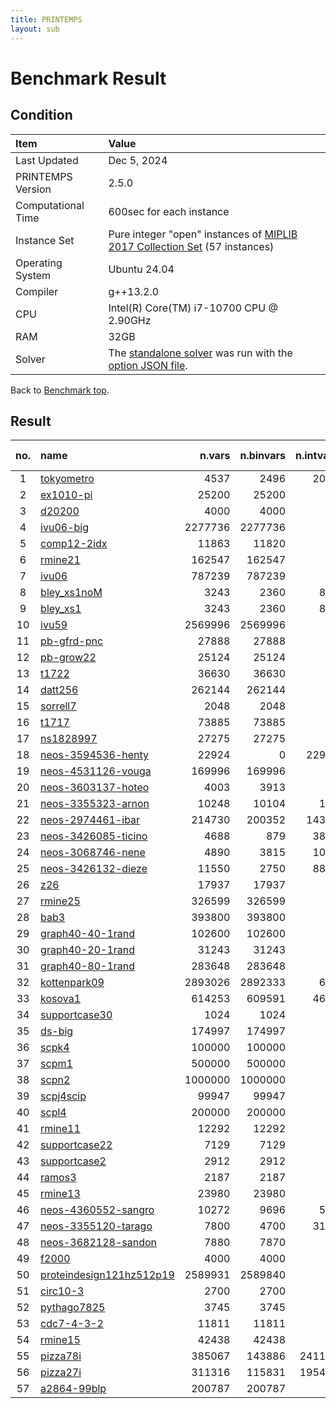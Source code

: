 ```yaml
---
title: PRINTEMPS
layout: sub
---
```


# Benchmark Result
## Condition
| Item               | Value                                                                                                                                              |
|:-------------------|:---------------------------------------------------------------------------------------------------------------------------------------------------|
| Last Updated       | Dec 5, 2024                                                                                                                                      |
| PRINTEMPS Version  | 2.5.0                                                                                                                                              |
| Computational Time | 600sec for each instance                                                                                                                           |
| Instance Set       | Pure integer "open" instances of [MIPLIB 2017 Collection Set](https://miplib.zib.de/tag_collection.html) (57 instances)                            |
| Operating System   | Ubuntu 24.04                                                                                                                                       |
| Compiler           | g++13.2.0                                                                                                                                          |
| CPU                | Intel(R) Core(TM) i7-10700 CPU @ 2.90GHz                                                                                                        |
| RAM                | 32GB                                                                                                                                               |
| Solver             | The [standalone solver](https://snowberryfield.github.io/printemps/#standalone-solver) was run with the [option JSON file](benchmark_option.json). |

Back to [Benchmark top](../../../).

## Result
|no.|name|n.vars|n.binvars|n.intvars|n.contvars|n.constrs|found feas.|obj.(viol.)|known best|
|:-:|:--|--:|--:|--:|--:|--:|:-:|--:|--:|
|1|[tokyometro](https://miplib.zib.de/instance_details_tokyometro.html)|4537|2496|2041|0|7719|<font color=green>Yes</font>|9464.3|8263.099999999999
|2|[ex1010-pi](https://miplib.zib.de/instance_details_ex1010-pi.html)|25200|25200|0|0|1468|<font color=green>Yes</font>|245.0|233.0
|3|[d20200](https://miplib.zib.de/instance_details_d20200.html)|4000|4000|0|0|1502|<font color=green>Yes</font>|12550.0|12237.0
|4|[ivu06-big](https://miplib.zib.de/instance_details_ivu06-big.html)|2277736|2277736|0|0|1177|<font color=green>Yes</font>|184.2697|140.74
|5|[comp12-2idx](https://miplib.zib.de/instance_details_comp12-2idx.html)|11863|11820|43|0|16803|<font color=green>Yes</font>|352.0|277.0
|6|[rmine21](https://miplib.zib.de/instance_details_rmine21.html)|162547|162547|0|0|1441651|<font color=green>Yes</font>|-708.4226|-10618.75083837232
|7|[ivu06](https://miplib.zib.de/instance_details_ivu06.html)|787239|787239|0|0|1177|<font color=green>Yes</font>|194.7667|142.86
|8|[bley_xs1noM](https://miplib.zib.de/instance_details_bley_xs1noM.html)|3243|2360|883|0|3290|<font color=green>Yes</font>|4177829.0|3873690.77
|9|[bley_xs1](https://miplib.zib.de/instance_details_bley_xs1.html)|3243|2360|883|0|3290|<font color=green>Yes</font>|4354211.0|3873690.77
|10|[ivu59](https://miplib.zib.de/instance_details_ivu59.html)|2569996|2569996|0|0|3436|<font color=green>Yes</font>|3036.893|931.0
|11|[pb-gfrd-pnc](https://miplib.zib.de/instance_details_pb-gfrd-pnc.html)|27888|27888|0|0|874|<font color=gray>No</font>|<font color=red>(8173.0)</font>|8844.0
|12|[pb-grow22](https://miplib.zib.de/instance_details_pb-grow22.html)|25124|25124|0|0|1320|<font color=green>Yes</font>|0.0|-417852.0
|13|[t1722](https://miplib.zib.de/instance_details_t1722.html)|36630|36630|0|0|338|<font color=green>Yes</font>|113645.0|108953.0
|14|[datt256](https://miplib.zib.de/instance_details_datt256.html)|262144|262144|0|0|11077|<font color=gray>No</font>|<font color=red>(133.0)</font>|None
|15|[sorrell7](https://miplib.zib.de/instance_details_sorrell7.html)|2048|2048|0|0|78848|<font color=green>Yes</font>|-187.0|-198.0
|16|[t1717](https://miplib.zib.de/instance_details_t1717.html)|73885|73885|0|0|551|<font color=green>Yes</font>|202217.0|158260.0
|17|[ns1828997](https://miplib.zib.de/instance_details_ns1828997.html)|27275|27275|0|0|81725|<font color=green>Yes</font>|28.0|7.99999999999967
|18|[neos-3594536-henty](https://miplib.zib.de/instance_details_neos-3594536-henty.html)|22924|0|22924|0|21280|<font color=gray>No</font>|<font color=red>(22.0)</font>|401223.0
|19|[neos-4531126-vouga](https://miplib.zib.de/instance_details_neos-4531126-vouga.html)|169996|169996|0|0|7694|<font color=gray>No</font>|<font color=red>(7.0)</font>|525030.8846192999
|20|[neos-3603137-hoteo](https://miplib.zib.de/instance_details_neos-3603137-hoteo.html)|4003|3913|90|0|10510|<font color=gray>No</font>|<font color=red>(21.0)</font>|None
|21|[neos-3355323-arnon](https://miplib.zib.de/instance_details_neos-3355323-arnon.html)|10248|10104|144|0|21216|<font color=gray>No</font>|<font color=red>(32.0)</font>|None
|22|[neos-2974461-ibar](https://miplib.zib.de/instance_details_neos-2974461-ibar.html)|214730|200352|14378|0|214107|<font color=green>Yes</font>|637327600.0|468906174.771
|23|[neos-3426085-ticino](https://miplib.zib.de/instance_details_neos-3426085-ticino.html)|4688|879|3809|0|308|<font color=green>Yes</font>|227.0|225.0
|24|[neos-3068746-nene](https://miplib.zib.de/instance_details_neos-3068746-nene.html)|4890|3815|1075|0|4664|<font color=green>Yes</font>|70525910.0|61910283.68794999
|25|[neos-3426132-dieze](https://miplib.zib.de/instance_details_neos-3426132-dieze.html)|11550|2750|8800|0|570|<font color=green>Yes</font>|416.0|407.0
|26|[z26](https://miplib.zib.de/instance_details_z26.html)|17937|17937|0|0|850513|<font color=green>Yes</font>|-1100.0|-1195.0
|27|[rmine25](https://miplib.zib.de/instance_details_rmine25.html)|326599|326599|0|0|2953849|<font color=green>Yes</font>|-253.2469|-15541.66928749976
|28|[bab3](https://miplib.zib.de/instance_details_bab3.html)|393800|393800|0|0|23069|<font color=gray>No</font>|<font color=red>(87.0)</font>|-656214.9542
|29|[graph40-40-1rand](https://miplib.zib.de/instance_details_graph40-40-1rand.html)|102600|102600|0|0|360900|<font color=green>Yes</font>|-8.0|-9.0
|30|[graph40-20-1rand](https://miplib.zib.de/instance_details_graph40-20-1rand.html)|31243|31243|0|0|99067|<font color=green>Yes</font>|-15.0|-15.0
|31|[graph40-80-1rand](https://miplib.zib.de/instance_details_graph40-80-1rand.html)|283648|283648|0|0|1050112|<font color=green>Yes</font>|-5.0|-7.0
|32|[kottenpark09](https://miplib.zib.de/instance_details_kottenpark09.html)|2893026|2892333|693|0|325547|<font color=gray>No</font>|<font color=red>(5334.0)</font>|1715.0
|33|[kosova1](https://miplib.zib.de/instance_details_kosova1.html)|614253|609591|4662|0|304931|<font color=gray>No</font>|<font color=red>(4947.0)</font>|6.0
|34|[supportcase30](https://miplib.zib.de/instance_details_supportcase30.html)|1024|1024|0|0|1028|<font color=gray>No</font>|<font color=red>(8.0)</font>|None
|35|[ds-big](https://miplib.zib.de/instance_details_ds-big.html)|174997|174997|0|0|1042|<font color=green>Yes</font>|1739.223|195.498997075249
|36|[scpk4](https://miplib.zib.de/instance_details_scpk4.html)|100000|100000|0|0|2000|<font color=green>Yes</font>|323.0|318.0
|37|[scpm1](https://miplib.zib.de/instance_details_scpm1.html)|500000|500000|0|0|5000|<font color=green>Yes</font>|600.0|542.0
|38|[scpn2](https://miplib.zib.de/instance_details_scpn2.html)|1000000|1000000|0|0|5000|<font color=green>Yes</font>|571.0|489.0
|39|[scpj4scip](https://miplib.zib.de/instance_details_scpj4scip.html)|99947|99947|0|0|1000|<font color=green>Yes</font>|129.0|128.0
|40|[scpl4](https://miplib.zib.de/instance_details_scpl4.html)|200000|200000|0|0|2000|<font color=green>Yes</font>|272.0|259.0
|41|[rmine11](https://miplib.zib.de/instance_details_rmine11.html)|12292|12292|0|0|97389|<font color=green>Yes</font>|-2473.367|-2508.404144
|42|[supportcase22](https://miplib.zib.de/instance_details_supportcase22.html)|7129|7129|0|0|260602|<font color=gray>No</font>|<font color=red>(1.0)</font>|110.0
|43|[supportcase2](https://miplib.zib.de/instance_details_supportcase2.html)|2912|2912|0|0|597385|<font color=gray>No</font>|<font color=red>(1.0)</font>|65.0
|44|[ramos3](https://miplib.zib.de/instance_details_ramos3.html)|2187|2187|0|0|2187|<font color=green>Yes</font>|216.0|186.0
|45|[rmine13](https://miplib.zib.de/instance_details_rmine13.html)|23980|23980|0|0|197155|<font color=green>Yes</font>|-2371.735|-3495.3706624382535
|46|[neos-4360552-sangro](https://miplib.zib.de/instance_details_neos-4360552-sangro.html)|10272|9696|576|0|46012|<font color=gray>No</font>|<font color=red>(4.0)</font>|-8.0
|47|[neos-3355120-tarago](https://miplib.zib.de/instance_details_neos-3355120-tarago.html)|7800|4700|3100|0|86633|<font color=gray>No</font>|<font color=red>(953800.4)</font>|-11115965.664625322
|48|[neos-3682128-sandon](https://miplib.zib.de/instance_details_neos-3682128-sandon.html)|7880|7870|10|0|14920|<font color=green>Yes</font>|36844960.0|34666770.0
|49|[f2000](https://miplib.zib.de/instance_details_f2000.html)|4000|4000|0|0|10500|<font color=gray>No</font>|<font color=red>(13.0)</font>|1810.0
|50|[proteindesign121hz512p19](https://miplib.zib.de/instance_details_proteindesign121hz512p19.html)|2589931|2589840|91|0|301|<font color=gray>N/A</font>|<font color=gray>N/A</font>|3382.0
|51|[circ10-3](https://miplib.zib.de/instance_details_circ10-3.html)|2700|2700|0|0|42620|<font color=green>Yes</font>|362.0|258.0
|52|[pythago7825](https://miplib.zib.de/instance_details_pythago7825.html)|3745|3745|0|0|14672|<font color=gray>No</font>|<font color=red>(19.0)</font>|None
|53|[cdc7-4-3-2](https://miplib.zib.de/instance_details_cdc7-4-3-2.html)|11811|11811|0|0|14478|<font color=green>Yes</font>|-285.0|-296.0
|54|[rmine15](https://miplib.zib.de/instance_details_rmine15.html)|42438|42438|0|0|358395|<font color=green>Yes</font>|-1495.608|-5018.819990999996
|55|[pizza78i](https://miplib.zib.de/instance_details_pizza78i.html)|385067|143886|241181|0|443776|<font color=gray>N/A</font>|<font color=gray>N/A</font>|564039.0
|56|[pizza27i](https://miplib.zib.de/instance_details_pizza27i.html)|311316|115831|195485|0|359835|<font color=gray>N/A</font>|<font color=gray>N/A</font>|701882.0
|57|[a2864-99blp](https://miplib.zib.de/instance_details_a2864-99blp.html)|200787|200787|0|0|22117|<font color=green>Yes</font>|-257.0|-257.0
